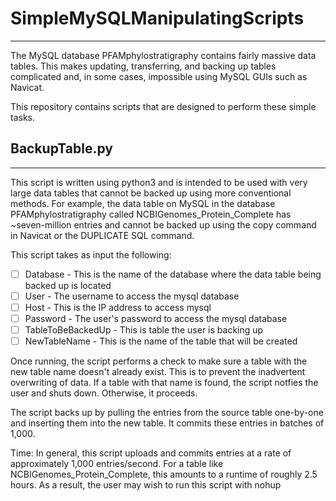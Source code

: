 

# SimpleMySQLManipulatingScripts
--------------------------------------


The MySQL database PFAMphylostratigraphy contains fairly massive data tables. This makes updating, transferring, and backing up tables complicated and, in some cases, impossible using MySQL GUIs such as Navicat.

This repository contains scripts that are designed to perform these simple tasks.


## BackupTable.py
--------------
This script is written using python3 and is intended to be used with very large data tables that cannot be backed up using more conventional methods. For example, the data table on MySQL in the database PFAMphylostratigraphy called NCBIGenomes_Protein_Complete has ~seven-million entries and cannot be backed up using the copy command in Navicat or the DUPLICATE SQL command.

This script takes as input the following:

  - [ ] Database - This is the name of the database where the data table being backed up is located
  - [ ] User - The username to access the mysql database
  - [ ] Host - This is the IP address to access mysql
  - [ ] Password - The user's password to access the mysql database
  - [ ] TableToBeBackedUp - This is table the user is backing up
  - [ ] NewTableName - This is the name of the table that will be created
  
Once running, the script performs a check to make sure a table with the new table name doesn't already exist. This is to prevent the inadvertent overwriting of data. If a table with that name is found, the script notfies the user and shuts down. Otherwise, it proceeds.

The script backs up by pulling the entries from the source table one-by-one and inserting them into the new table. It commits these entries in batches of 1,000. 

Time: In general, this script uploads and commits entries at a rate of approximately 1,000 entries/second. For a table like NCBIGenomes_Protein_Complete, this amounts to a runtime of roughly 2.5 hours. As a result, the user may wish to run this script with nohup 
